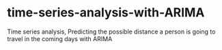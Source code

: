 # time-series-analysis-with-ARIMA
Time series analysis, Predicting the possible distance a person is going to travel in the coming days with ARIMA  
